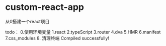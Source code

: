 # custom-react-app
从0搭建一个react项目

todo：
0.使用环境变量
1.react
2.typeScript
3.router
4.dva
5.HMR
6.manifest
7.css_modules
8. 清理终端 Compiled successfully!
